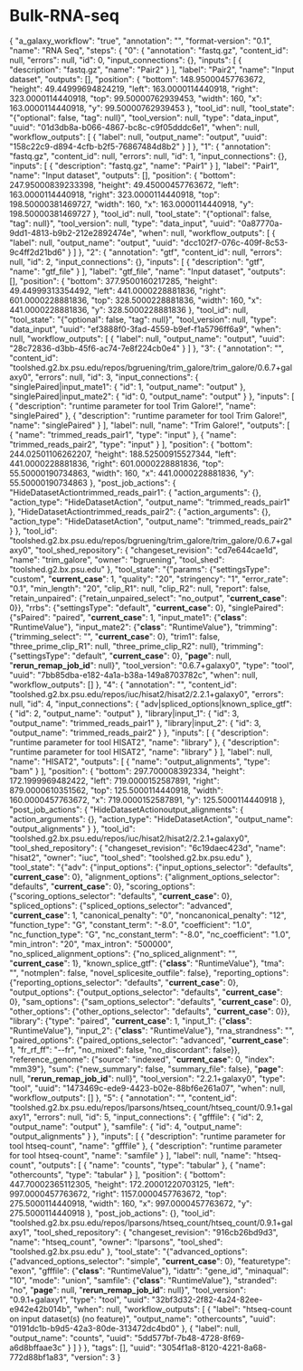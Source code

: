 # Bulk-RNA-seq
{
    "a_galaxy_workflow": "true",
    "annotation": "",
    "format-version": "0.1",
    "name": "RNA Seq",
    "steps": {
        "0": {
            "annotation": "fastq.gz",
            "content_id": null,
            "errors": null,
            "id": 0,
            "input_connections": {},
            "inputs": [
                {
                    "description": "fastq.gz",
                    "name": "Pair2"
                }
            ],
            "label": "Pair2",
            "name": "Input dataset",
            "outputs": [],
            "position": {
                "bottom": 148.95000457763672,
                "height": 49.44999694824219,
                "left": 163.0000114440918,
                "right": 323.0000114440918,
                "top": 99.50000762939453,
                "width": 160,
                "x": 163.0000114440918,
                "y": 99.50000762939453
            },
            "tool_id": null,
            "tool_state": "{\"optional\": false, \"tag\": null}",
            "tool_version": null,
            "type": "data_input",
            "uuid": "01d3db8a-b066-4867-bc8c-c9f05dddc6e1",
            "when": null,
            "workflow_outputs": [
                {
                    "label": null,
                    "output_name": "output",
                    "uuid": "158c22c9-d894-4cfb-b2f5-76867484d8b2"
                }
            ]
        },
        "1": {
            "annotation": "fastq.gz",
            "content_id": null,
            "errors": null,
            "id": 1,
            "input_connections": {},
            "inputs": [
                {
                    "description": "fastq.gz",
                    "name": "Pair1"
                }
            ],
            "label": "Pair1",
            "name": "Input dataset",
            "outputs": [],
            "position": {
                "bottom": 247.95000839233398,
                "height": 49.45000457763672,
                "left": 163.0000114440918,
                "right": 323.0000114440918,
                "top": 198.50000381469727,
                "width": 160,
                "x": 163.0000114440918,
                "y": 198.50000381469727
            },
            "tool_id": null,
            "tool_state": "{\"optional\": false, \"tag\": null}",
            "tool_version": null,
            "type": "data_input",
            "uuid": "0a87770a-9dd1-4813-b9b2-212e2892474e",
            "when": null,
            "workflow_outputs": [
                {
                    "label": null,
                    "output_name": "output",
                    "uuid": "dcc102f7-076c-409f-8c53-9c4ff2d21bd6"
                }
            ]
        },
        "2": {
            "annotation": "gtf",
            "content_id": null,
            "errors": null,
            "id": 2,
            "input_connections": {},
            "inputs": [
                {
                    "description": "gtf",
                    "name": "gtf_file"
                }
            ],
            "label": "gtf_file",
            "name": "Input dataset",
            "outputs": [],
            "position": {
                "bottom": 377.9500160217285,
                "height": 49.44999313354492,
                "left": 441.0000228881836,
                "right": 601.0000228881836,
                "top": 328.5000228881836,
                "width": 160,
                "x": 441.0000228881836,
                "y": 328.5000228881836
            },
            "tool_id": null,
            "tool_state": "{\"optional\": false, \"tag\": null}",
            "tool_version": null,
            "type": "data_input",
            "uuid": "ef3888f0-3fad-4559-b9ef-f1a5796ff6a9",
            "when": null,
            "workflow_outputs": [
                {
                    "label": null,
                    "output_name": "output",
                    "uuid": "28c72836-d3bb-45f6-ac74-7e8f224cb0e4"
                }
            ]
        },
        "3": {
            "annotation": "",
            "content_id": "toolshed.g2.bx.psu.edu/repos/bgruening/trim_galore/trim_galore/0.6.7+galaxy0",
            "errors": null,
            "id": 3,
            "input_connections": {
                "singlePaired|input_mate1": {
                    "id": 1,
                    "output_name": "output"
                },
                "singlePaired|input_mate2": {
                    "id": 0,
                    "output_name": "output"
                }
            },
            "inputs": [
                {
                    "description": "runtime parameter for tool Trim Galore!",
                    "name": "singlePaired"
                },
                {
                    "description": "runtime parameter for tool Trim Galore!",
                    "name": "singlePaired"
                }
            ],
            "label": null,
            "name": "Trim Galore!",
            "outputs": [
                {
                    "name": "trimmed_reads_pair1",
                    "type": "input"
                },
                {
                    "name": "trimmed_reads_pair2",
                    "type": "input"
                }
            ],
            "position": {
                "bottom": 244.02501106262207,
                "height": 188.52500915527344,
                "left": 441.0000228881836,
                "right": 601.0000228881836,
                "top": 55.50000190734863,
                "width": 160,
                "x": 441.0000228881836,
                "y": 55.50000190734863
            },
            "post_job_actions": {
                "HideDatasetActiontrimmed_reads_pair1": {
                    "action_arguments": {},
                    "action_type": "HideDatasetAction",
                    "output_name": "trimmed_reads_pair1"
                },
                "HideDatasetActiontrimmed_reads_pair2": {
                    "action_arguments": {},
                    "action_type": "HideDatasetAction",
                    "output_name": "trimmed_reads_pair2"
                }
            },
            "tool_id": "toolshed.g2.bx.psu.edu/repos/bgruening/trim_galore/trim_galore/0.6.7+galaxy0",
            "tool_shed_repository": {
                "changeset_revision": "cd7e644cae1d",
                "name": "trim_galore",
                "owner": "bgruening",
                "tool_shed": "toolshed.g2.bx.psu.edu"
            },
            "tool_state": "{\"params\": {\"settingsType\": \"custom\", \"__current_case__\": 1, \"quality\": \"20\", \"stringency\": \"1\", \"error_rate\": \"0.1\", \"min_length\": \"20\", \"clip_R1\": null, \"clip_R2\": null, \"report\": false, \"retain_unpaired\": {\"retain_unpaired_select\": \"no_output\", \"__current_case__\": 0}}, \"rrbs\": {\"settingsType\": \"default\", \"__current_case__\": 0}, \"singlePaired\": {\"sPaired\": \"paired\", \"__current_case__\": 1, \"input_mate1\": {\"__class__\": \"RuntimeValue\"}, \"input_mate2\": {\"__class__\": \"RuntimeValue\"}, \"trimming\": {\"trimming_select\": \"\", \"__current_case__\": 0}, \"trim1\": false, \"three_prime_clip_R1\": null, \"three_prime_clip_R2\": null}, \"trimming\": {\"settingsType\": \"default\", \"__current_case__\": 0}, \"__page__\": null, \"__rerun_remap_job_id__\": null}",
            "tool_version": "0.6.7+galaxy0",
            "type": "tool",
            "uuid": "7bb85dba-e182-4a1a-b38a-149a8703782c",
            "when": null,
            "workflow_outputs": []
        },
        "4": {
            "annotation": "",
            "content_id": "toolshed.g2.bx.psu.edu/repos/iuc/hisat2/hisat2/2.2.1+galaxy0",
            "errors": null,
            "id": 4,
            "input_connections": {
                "adv|spliced_options|known_splice_gtf": {
                    "id": 2,
                    "output_name": "output"
                },
                "library|input_1": {
                    "id": 3,
                    "output_name": "trimmed_reads_pair1"
                },
                "library|input_2": {
                    "id": 3,
                    "output_name": "trimmed_reads_pair2"
                }
            },
            "inputs": [
                {
                    "description": "runtime parameter for tool HISAT2",
                    "name": "library"
                },
                {
                    "description": "runtime parameter for tool HISAT2",
                    "name": "library"
                }
            ],
            "label": null,
            "name": "HISAT2",
            "outputs": [
                {
                    "name": "output_alignments",
                    "type": "bam"
                }
            ],
            "position": {
                "bottom": 297.700008392334,
                "height": 172.1999969482422,
                "left": 719.0000152587891,
                "right": 879.0000610351562,
                "top": 125.5000114440918,
                "width": 160.0000457763672,
                "x": 719.0000152587891,
                "y": 125.5000114440918
            },
            "post_job_actions": {
                "HideDatasetActionoutput_alignments": {
                    "action_arguments": {},
                    "action_type": "HideDatasetAction",
                    "output_name": "output_alignments"
                }
            },
            "tool_id": "toolshed.g2.bx.psu.edu/repos/iuc/hisat2/hisat2/2.2.1+galaxy0",
            "tool_shed_repository": {
                "changeset_revision": "6c19daec423d",
                "name": "hisat2",
                "owner": "iuc",
                "tool_shed": "toolshed.g2.bx.psu.edu"
            },
            "tool_state": "{\"adv\": {\"input_options\": {\"input_options_selector\": \"defaults\", \"__current_case__\": 0}, \"alignment_options\": {\"alignment_options_selector\": \"defaults\", \"__current_case__\": 0}, \"scoring_options\": {\"scoring_options_selector\": \"defaults\", \"__current_case__\": 0}, \"spliced_options\": {\"spliced_options_selector\": \"advanced\", \"__current_case__\": 1, \"canonical_penalty\": \"0\", \"noncanonical_penalty\": \"12\", \"function_type\": \"G\", \"constant_term\": \"-8.0\", \"coefficient\": \"1.0\", \"nc_function_type\": \"G\", \"nc_constant_term\": \"-8.0\", \"nc_coefficient\": \"1.0\", \"min_intron\": \"20\", \"max_intron\": \"500000\", \"no_spliced_alignment_options\": {\"no_spliced_alignment\": \"\", \"__current_case__\": 1}, \"known_splice_gtf\": {\"__class__\": \"RuntimeValue\"}, \"tma\": \"\", \"notmplen\": false, \"novel_splicesite_outfile\": false}, \"reporting_options\": {\"reporting_options_selector\": \"defaults\", \"__current_case__\": 0}, \"output_options\": {\"output_options_selector\": \"defaults\", \"__current_case__\": 0}, \"sam_options\": {\"sam_options_selector\": \"defaults\", \"__current_case__\": 0}, \"other_options\": {\"other_options_selector\": \"defaults\", \"__current_case__\": 0}}, \"library\": {\"type\": \"paired\", \"__current_case__\": 1, \"input_1\": {\"__class__\": \"RuntimeValue\"}, \"input_2\": {\"__class__\": \"RuntimeValue\"}, \"rna_strandness\": \"\", \"paired_options\": {\"paired_options_selector\": \"advanced\", \"__current_case__\": 1, \"fr_rf_ff\": \"--fr\", \"no_mixed\": false, \"no_discordant\": false}}, \"reference_genome\": {\"source\": \"indexed\", \"__current_case__\": 0, \"index\": \"mm39\"}, \"sum\": {\"new_summary\": false, \"summary_file\": false}, \"__page__\": null, \"__rerun_remap_job_id__\": null}",
            "tool_version": "2.2.1+galaxy0",
            "type": "tool",
            "uuid": "1473469c-ede9-4423-b02e-88bf6e261a07",
            "when": null,
            "workflow_outputs": []
        },
        "5": {
            "annotation": "",
            "content_id": "toolshed.g2.bx.psu.edu/repos/lparsons/htseq_count/htseq_count/0.9.1+galaxy1",
            "errors": null,
            "id": 5,
            "input_connections": {
                "gfffile": {
                    "id": 2,
                    "output_name": "output"
                },
                "samfile": {
                    "id": 4,
                    "output_name": "output_alignments"
                }
            },
            "inputs": [
                {
                    "description": "runtime parameter for tool htseq-count",
                    "name": "gfffile"
                },
                {
                    "description": "runtime parameter for tool htseq-count",
                    "name": "samfile"
                }
            ],
            "label": null,
            "name": "htseq-count",
            "outputs": [
                {
                    "name": "counts",
                    "type": "tabular"
                },
                {
                    "name": "othercounts",
                    "type": "tabular"
                }
            ],
            "position": {
                "bottom": 447.70002365112305,
                "height": 172.20001220703125,
                "left": 997.0000457763672,
                "right": 1157.0000457763672,
                "top": 275.5000114440918,
                "width": 160,
                "x": 997.0000457763672,
                "y": 275.5000114440918
            },
            "post_job_actions": {},
            "tool_id": "toolshed.g2.bx.psu.edu/repos/lparsons/htseq_count/htseq_count/0.9.1+galaxy1",
            "tool_shed_repository": {
                "changeset_revision": "916cb26bd9d3",
                "name": "htseq_count",
                "owner": "lparsons",
                "tool_shed": "toolshed.g2.bx.psu.edu"
            },
            "tool_state": "{\"advanced_options\": {\"advanced_options_selector\": \"simple\", \"__current_case__\": 0}, \"featuretype\": \"exon\", \"gfffile\": {\"__class__\": \"RuntimeValue\"}, \"idattr\": \"gene_id\", \"minaqual\": \"10\", \"mode\": \"union\", \"samfile\": {\"__class__\": \"RuntimeValue\"}, \"stranded\": \"no\", \"__page__\": null, \"__rerun_remap_job_id__\": null}",
            "tool_version": "0.9.1+galaxy1",
            "type": "tool",
            "uuid": "32bf3d32-2f82-4a24-82ee-e942e42b014b",
            "when": null,
            "workflow_outputs": [
                {
                    "label": "htseq-count on input dataset(s) (no feature)",
                    "output_name": "othercounts",
                    "uuid": "0191dc1b-b9d5-42a3-80de-313472dc4bd0"
                },
                {
                    "label": null,
                    "output_name": "counts",
                    "uuid": "5dd577bf-7b48-4728-8f69-a6d8bffaae3c"
                }
            ]
        }
    },
    "tags": [],
    "uuid": "3054f1a8-8120-4221-8a68-772d88bf1a83",
    "version": 3
}
